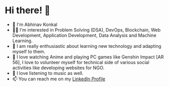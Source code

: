 
# Hi there! 👋


* 🚀 I'm Abhinav Konkal
* 👨‍💻 I'm interested in Problem Solving (DSA), DevOps, Blockchain, Web Development, Application Development, Data Analysis and Machine Learning.
* 🌄 I am really enthusiastic about learning new technology and adapting myself to them.
* 🏀 I love watching Anime and playing PC games like Genshin Impact [AR 56], I love to volunteer myself for technical side of various social activities like developing websites for NGO.
* 🎵 I love listening to music as well.
* 📫 You can reach me on my [LinkedIn Profile](https://www.linkedin.com/in/abhinav-konkal-12159206/)
